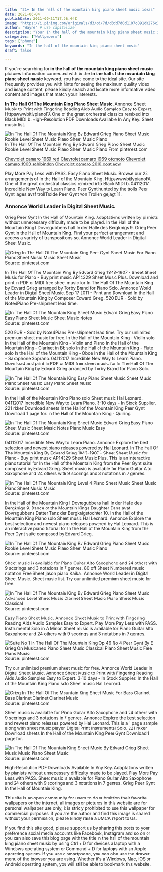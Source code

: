 ```yaml
---
title: "21+ In the hall of the mountain king piano sheet music ideas"
date: 2021-06-04
publishDate: 2021-05-21T17:58:44Z
image: "https://i.pinimg.com/originals/d3/dd/7d/d3dd7d0d1107c891db276c315cb2f49b.png"
author: "Wayne" # use capitalize
description: "Your In the hall of the mountain king piano sheet music images are available. In the hall of the mountain king piano sheet music are a topic that is being searched for and liked by netizens now. You can Find and Download the In the hall of the mountain king piano sheet music files here. Get all royalty-free images."
categories: ["Wallpapers"]
tags: ["phone"]
keywords: "In the hall of the mountain king piano sheet music"
draft: false

---
```


If you're searching for **in the hall of the mountain king piano sheet music** pictures information connected with to the **in the hall of the mountain king piano sheet music** keyword, you have come to the ideal  site.  Our site frequently  provides you with  hints  for seeing  the maximum  quality video and image  content, please kindly search and locate more informative video content and images  that match your interests.

**In The Hall Of The Mountain King Piano Sheet Music**. Annonce Sheet Music to Print with Fingering Reading Aids Audio Samples Easy to Expert. HttpswwwbitlypianoFA One of the great orchestral classics remixed into Black MIDI b. High-Resolution PDF Downloads Available In Any Key. Sheet music list.

![In The Hall Of The Mountain King By Edward Grieg Piano Sheet Music Rookie Level Sheet Music Piano Sheet Music Piano](https://i.pinimg.com/originals/b9/be/bc/b9bebc69f30e14d16916ee0b321fc4a6.jpg "In The Hall Of The Mountain King By Edward Grieg Piano Sheet Music Rookie Level Sheet Music Piano Sheet Music Piano")
In The Hall Of The Mountain King By Edward Grieg Piano Sheet Music Rookie Level Sheet Music Piano Sheet Music Piano From pinterest.com

[Chevrolet camaro 1969 red](/chevrolet-camaro-1969-red/)
[Chevrolet camaro 1969 otomoto](/chevrolet-camaro-1969-otomoto/)
[Chevrolet camaro 1969 sahibinden](/chevrolet-camaro-1969-sahibinden/)
[Chevrolet camaro 2010 cost new](/chevrolet-camaro-2010-cost-new/)

Play More Pay Less with PASS. Easy Piano Sheet Music. Browse our 23 arrangements of In the Hall of the Mountain King. HttpswwwbitlypianoFA One of the great orchestral classics remixed into Black MIDI b. 04112017 Incredible New Way to Learn Piano. Peer Gynt hunted by the trolls Peer Gynt jages avaf trollTrolde Peer Gynt von Trollen gejagt 11.

### Annonce World Leader in Digital Sheet Music.

Grieg Peer Gynt In the Hall of Mountain King. Adaptations written by pianists without unnecessary difficulty made to be played. In the Hall of the Mountain King I Dovregubbens hall In der Halle des Bergknigs 9. Grieg Peer Gynt In the Hall of Mountain King. Find your perfect arrangement and access a variety of transpositions so. Annonce World Leader in Digital Sheet Music.


![Grieg In The Hall Of The Mountain King Peer Gynt Sheet Music For Piano Piano Sheet Music Music Sheet Music](https://i.pinimg.com/originals/ad/3e/2a/ad3e2a6a7c7eddacbd75690c3b392206.gif "Grieg In The Hall Of The Mountain King Peer Gynt Sheet Music For Piano Piano Sheet Music Music Sheet Music")
Source: pinterest.com

In The Hall Of The Mountain King By Edvard Grieg 1843-1907 - Sheet Sheet Music for Piano - Buy print music AP14329 Sheet Music Plus. Download and print in PDF or MIDI free sheet music for In The Hall Of The Mountain King by Edvard Grieg arranged by Torby Brand for Piano Solo. Annonce World Leader in Digital Sheet Music. Sep 17 2011 - Print and Download In the Hall of the Mountain King by Composer Edward Grieg. 520 EUR - Sold by Note4Piano Pre-shipment lead time.

![In The Hall Of The Mountain King Sheet Music Edvard Grieg Easy Piano Easy Piano Sheet Music Sheet Music Notes](https://i.pinimg.com/originals/d5/0b/60/d50b6046406d5c1ef6150d9080c09523.png "In The Hall Of The Mountain King Sheet Music Edvard Grieg Easy Piano Easy Piano Sheet Music Sheet Music Notes")
Source: pinterest.com

520 EUR - Sold by Note4Piano Pre-shipment lead time. Try our unlimited premium sheet music for free. In the Hall of the Mountain King - Violin solo In the Hall of the Mountain King - Violin and Piano In the Hall of the Mountain King - Clarinet in Bb solo In the Hall of the Mountain King - Flute solo In the Hall of the Mountain King - Oboe In the Hall of the Mountain King - Saxophone Soprano. 04112017 Incredible New Way to Learn Piano. Download and print in PDF or MIDI free sheet music for In The Hall Of The Mountain King by Edvard Grieg arranged by Torby Brand for Piano Solo.

![In The Hall Of The Mountain King Easy Piano Sheet Music Sheet Music Piano Sheet Music Easy Piano Sheet Music](https://i.pinimg.com/originals/87/33/4d/87334d9e38155de5bff49a1d7a4bb815.jpg "In The Hall Of The Mountain King Easy Piano Sheet Music Sheet Music Piano Sheet Music Easy Piano Sheet Music")
Source: pinterest.com

In the Hall of the Mountain King Piano solo Sheet music Hal Leonard. 04112017 Incredible New Way to Learn Piano. 3-10 days - In Stock Supplier. 221 rkker Download sheets In the Hall of the Mountain King Peer Gynt Download 1 page for. In the Hall of the Mountain King - Quiring.

![In The Hall Of The Mountain King Sheet Music Edvard Grieg Easy Piano Sheet Music Sheet Music Notes Piano Music Easy](https://i.pinimg.com/originals/b8/33/cc/b833cc21b4191079d8c42b4a465367a6.png "In The Hall Of The Mountain King Sheet Music Edvard Grieg Easy Piano Sheet Music Sheet Music Notes Piano Music Easy")
Source: pinterest.com

04112017 Incredible New Way to Learn Piano. Annonce Explore the best selection and newest piano releases powered by Hal Leonard. In The Hall Of The Mountain King By Edvard Grieg 1843-1907 - Sheet Sheet Music for Piano - Buy print music AP14329 Sheet Music Plus. This is an interactive piano tutorial for In the Hall of the Mountain King from the Peer Gynt suite composed by Edvard Grieg. Sheet music is available for Piano Guitar Alto Saxophone and 24 others with 9 scorings and 3 notations in 7 genres.

![In The Hall Of The Mountain King Level 4 Piano Sheet Music Sheet Music Piano Sheet Music Music](https://i.pinimg.com/originals/c5/54/9b/c5549bf7081e03a276d9f54f85fbf859.png "In The Hall Of The Mountain King Level 4 Piano Sheet Music Sheet Music Piano Sheet Music Music")
Source: pinterest.com

In the Hall of the Mountain King I Dovregubbens hall In der Halle des Bergknigs 9. Dance of the Mountain Kings Daughter Dans avaf Dovregubbens Datter Tanz der Bergknigstochter 10. In the Hall of the Mountain King Piano solo Sheet music Hal Leonard. Annonce Explore the best selection and newest piano releases powered by Hal Leonard. This is an interactive piano tutorial for In the Hall of the Mountain King from the Peer Gynt suite composed by Edvard Grieg.

![In The Hall Of The Mountain King By Edward Grieg Piano Sheet Music Rookie Level Sheet Music Piano Sheet Music Piano](https://i.pinimg.com/originals/b9/be/bc/b9bebc69f30e14d16916ee0b321fc4a6.jpg "In The Hall Of The Mountain King By Edward Grieg Piano Sheet Music Rookie Level Sheet Music Piano Sheet Music Piano")
Source: pinterest.com

Sheet music is available for Piano Guitar Alto Saxophone and 24 others with 9 scorings and 3 notations in 7 genres. 80 off Sheet Numbered music notation Free Sheet jason piano Kaikai. Annonce World Leader in Digital Sheet Music. Sheet music list. Try our unlimited premium sheet music for free.

![In The Hall Of The Mountain King By Edward Grieg Piano Sheet Music Advanced Level Sheet Music Clarinet Sheet Music Piano Sheet Music Classical](https://i.pinimg.com/originals/17/25/fe/1725fe890aab6cd37c95a2d461e5b3f5.jpg "In The Hall Of The Mountain King By Edward Grieg Piano Sheet Music Advanced Level Sheet Music Clarinet Sheet Music Piano Sheet Music Classical")
Source: pinterest.com

Easy Piano Sheet Music. Annonce Sheet Music to Print with Fingering Reading Aids Audio Samples Easy to Expert. Play More Pay Less with PASS. Instrumental Solo in A Minor. Sheet music is available for Piano Guitar Alto Saxophone and 24 others with 9 scorings and 3 notations in 7 genres.

![Suite No 1 In The Hall Of The Mountain King Op 46 No 4 Peer Gynt By E Grieg On Musicaneo Piano Sheet Music Classical Piano Sheet Music Free Piano Music](https://i.pinimg.com/originals/7f/82/59/7f82596211b35e613f6512a4158ecd4a.jpg "Suite No 1 In The Hall Of The Mountain King Op 46 No 4 Peer Gynt By E Grieg On Musicaneo Piano Sheet Music Classical Piano Sheet Music Free Piano Music")
Source: pinterest.com

Try our unlimited premium sheet music for free. Annonce World Leader in Digital Sheet Music. Annonce Sheet Music to Print with Fingering Reading Aids Audio Samples Easy to Expert. 3-10 days - In Stock Supplier. In the Hall of the Mountain King Piano solo Sheet music Hal Leonard.

![Grieg In The Hall Of The Mountain King Sheet Music For Bass Clarinet Bass Clarinet Clarinet Clarinet Music](https://i.pinimg.com/originals/cf/8a/3e/cf8a3eb178c511e439b55cce56516052.gif "Grieg In The Hall Of The Mountain King Sheet Music For Bass Clarinet Bass Clarinet Clarinet Clarinet Music")
Source: pinterest.com

Sheet music is available for Piano Guitar Alto Saxophone and 24 others with 9 scorings and 3 notations in 7 genres. Annonce Explore the best selection and newest piano releases powered by Hal Leonard. This is a 1 page sample along with sheet music player. Digital Print Instrumental Solo. 221 rkker Download sheets In the Hall of the Mountain King Peer Gynt Download 1 page for.

![In The Hall Of The Mountain King Sheet Music By Edvard Grieg Sheet Music Music Piano Sheet Music](https://i.pinimg.com/originals/d3/dd/7d/d3dd7d0d1107c891db276c315cb2f49b.png "In The Hall Of The Mountain King Sheet Music By Edvard Grieg Sheet Music Music Piano Sheet Music")
Source: pinterest.com

High-Resolution PDF Downloads Available In Any Key. Adaptations written by pianists without unnecessary difficulty made to be played. Play More Pay Less with PASS. Sheet music is available for Piano Guitar Alto Saxophone and 24 others with 9 scorings and 3 notations in 7 genres. Grieg Peer Gynt In the Hall of Mountain King.

This site is an open community for users to do submittion their favorite wallpapers on the internet, all images or pictures in this website are for personal wallpaper use only, it is stricly prohibited to use this wallpaper for commercial purposes, if you are the author and find this image is shared without your permission, please kindly raise a DMCA report to Us.

If you find this site good, please support us by sharing this posts to your preference social media accounts like Facebook, Instagram and so on or you can also save this blog page with the title in the hall of the mountain king piano sheet music by using Ctrl + D for devices a laptop with a Windows operating system or Command + D for laptops with an Apple operating system. If you use a smartphone, you can also use the drawer menu of the browser you are using. Whether it's a Windows, Mac, iOS or Android operating system, you will still be able to bookmark this website.

